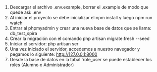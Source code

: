 1. Descargar el archivo .env.example, borrar el .example de modo que quede así: .env
2. Al iniciar el proyecto se debe inicializar el npm install y luego npm run watch
3. Entrar al phpmyadmin y crear una nueva base de datos que se llama: db_test_spira
4. Crear la migración con el comando php artisan migrate:fresh --seed
5. Iniciar el servidor: php artisan ser
6. Una vez iniciado el servidor, accedemos a nuestro navegador y pegamos lo siguiente: http://127.0.0.1:8000
7. Desde la base de datos en la tabal 'role_user se puede establecer los roles (Alumno o Administrador)
